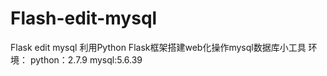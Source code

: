 # Flash-edit-mysql
Flask edit mysql
利用Python Flask框架搭建web化操作mysql数据库小工具
环境：
python：2.7.9
mysql:5.6.39
